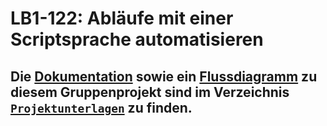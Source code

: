 # LB1-122:  Abläufe mit einer Scriptsprache automatisieren
## Die [Dokumentation](/Projektunterlagen/M122_Dokumentation_LB1.docx) sowie ein [Flussdiagramm](/Projektunterlagen/flussdiagramm.drawio.svg) zu diesem Gruppenprojekt sind im Verzeichnis [`Projektunterlagen`](/Projektunterlagen/) zu finden.
